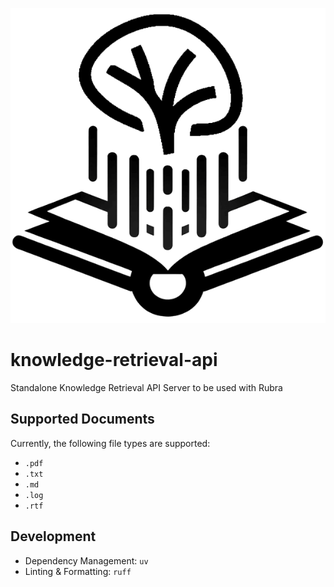 <p align="center">
  <img src="src/static/img/icon.png" />
</p>

# knowledge-retrieval-api

Standalone Knowledge Retrieval API Server to be used with Rubra

## Supported Documents

Currently, the following file types are supported:

- `.pdf`
- `.txt`
- `.md`
- `.log`
- `.rtf`

## Development

- Dependency Management: `uv`
- Linting & Formatting: `ruff`
